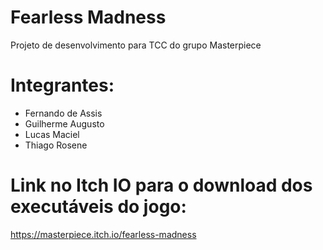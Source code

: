 # Fearless Madness
Projeto de desenvolvimento para TCC do grupo Masterpiece

# Integrantes:
* Fernando de Assis  
* Guilherme Augusto 
* Lucas Maciel
* Thiago Rosene

# Link no Itch IO para o download dos executáveis do jogo:

https://masterpiece.itch.io/fearless-madness
